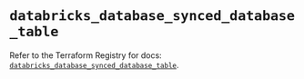 # `databricks_database_synced_database_table`

Refer to the Terraform Registry for docs: [`databricks_database_synced_database_table`](https://registry.terraform.io/providers/databricks/databricks/1.88.0/docs/resources/database_synced_database_table).
